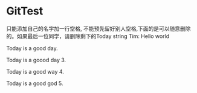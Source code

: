 # GitTest
只能添加自己的名字加一行空格, 不能预先留好别人空格,下面的是可以随意删除的。如果最后一位同学，请删除剩下的Today string
Tim: Hello world

Today is a good day. 

Today is a goood day 3. 

Today is a good way 4.

Today is a good god 5.


